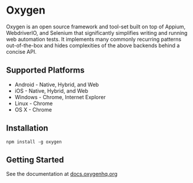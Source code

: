 Oxygen
=======

Oxygen is an open source framework and tool-set built on top of Appium, WebdriverIO, and Selenium that significantly simplifies writing and running web automation tests. It implements many commonly recurring patterns out-of-the-box and hides complexities of the above backends behind a concise API.

## Supported Platforms

* Android - Native, Hybrid, and Web
* iOS  - Native, Hybrid, and Web
* Windows - Chrome, Internet Explorer
* Linux - Chrome
* OS X - Chrome

## Installation

```shell
npm install -g oxygen
```

## Getting Started

See the documentation at [docs.oxygenhq.org](http://docs.oxygenhq.org)
